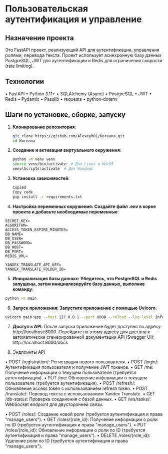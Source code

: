 # Пользовательская аутентификация и управление

## Назначение проекта

Это FastAPI проект, реализующий API для аутентификации, управления ролями, перевода текста. Проект использует асинхронную базу данных PostgreSQL, JWT для аутентификации и Redis для ограничения скорости (rate limiting).

## Технологии

•   FastAPI
•   Python 3.11+
•   SQLAlchemy (Async)
•   PostgreSQL
•   JWT
•   Redis
•   Pydantic
•   Passlib
•   requests
•   python-dotenv

## Шаги по установке, сборке, запуску

1. **Клонирование репозитория**:
   ```bash
   git clone https://github.com/AlexeyM01/Koreana.git
   cd Koreana
   ```

2. **Создание и активация виртуального окружения**:
   ```bash
   python -m venv venv
   source venv/bin/activate  # Для Linux и MacOS
   venv\Scripts\activate  # Для Windows
   ```

3. **Установка зависимостей**:
   ```bash
   Copied
   Copy code
   pip install -r requirements.txt
   ```

4. **Настройка переменных окружения: Создайте файл .env в корне проекта и добавьте необходимые переменные**:
```
SECRET_KEY=
ALGORITHM=
ACCESS_TOKEN_EXPIRE_MINUTES=
DB_NAME=
DB_USER=
DB_PASSWORD=
DB_HOST=
DB_PORT=
REDIS_URL=

YANDEX_TRANSLATE_API_KEY=
YANDEX_TRANSLATE_FOLDER_ID=
```

5. **Инициализация базы данных: Убедитесь, что PostgreSQL и Redis запущены, затем инициализируйте базу данных, выполнив команду**:
```bash
python -m main 
```

6. **Запуск приложения: Запустите приложение с помощью Uvicorn**:
```bash
uvicorn main:app --host 127.0.0.1 --port 8000 --reload --log-level info
```

7. **Доступ к API**: После запуска приложение будет доступно по адресу http://localhost:8000. 
Перейдите по этому адресу для доступа к автоматически сгенерированной документации API (Swagger UI):
http://localhost:8000/docs

8. Эндпоинты API

•  POST /registration/: Регистрация нового пользователя.
•  POST /login/: Аутентификация пользователя и получение JWT токенов.
•  GET /me: Получение информации о текущем пользователе (требуется аутентификация).
•  PUT /me: Обновление информации о текущем пользователе (требуется аутентификация).
•  POST /refresh/: Обновление access token с использованием refresh token.
•  POST /translate/: Перевод текста с использованием Yandex Translate.
•  GET /db-status: Проверка соединения с базой данных.
•  GET /ws/tasks/: WebSocket endpoint для двусторонней связи.

•  POST /roles/: Создание новой роли (требуется аутентификация и права "manage_users").
•  GET /roles/{role_id}: Получение информации о роли по ID (требуется аутентификация и права "manage_users").
•  PUT /roles/{role_id}: Обновление информации о роли по ID (требуется аутентификация и права "manage_users").
•  DELETE /roles/{role_id}: Удаление роли по ID (требуется аутентификация и права "manage_users").